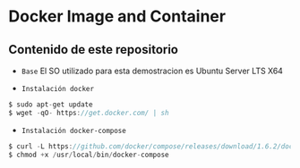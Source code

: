 # Docker Image and Container

## Contenido de este repositorio

* `Base` El SO utilizado para esta demostracion es Ubuntu Server LTS X64

* `Instalación docker`
```c
$ sudo apt-get update
$ wget -qO- https://get.docker.com/ | sh

```
* `Instalación docker-compose`
```c
$ curl -L https://github.com/docker/compose/releases/download/1.6.2/docker-compose-`uname -s`-`uname -m` > /usr/local/bin/docker-compose
$ chmod +x /usr/local/bin/docker-compose
```
